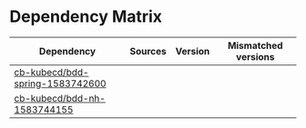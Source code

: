 # Dependency Matrix

Dependency | Sources | Version | Mismatched versions
---------- | ------- | ------- | -------------------
[cb-kubecd/bdd-spring-1583742600](https://github.com/cb-kubecd/bdd-spring-1583742600.git) |  | []() | 
[cb-kubecd/bdd-nh-1583744155](https://github.com/cb-kubecd/bdd-nh-1583744155.git) |  | []() | 
